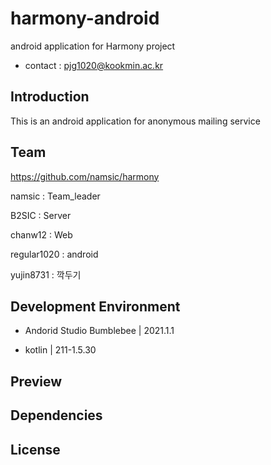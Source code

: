# harmony-android
android application for Harmony project

+ contact : pjg1020@kookmin.ac.kr

## Introduction

This is an android application for anonymous mailing service

## Team

https://github.com/namsic/harmony

namsic : Team_leader

B2SIC : Server

chanw12 : Web

regular1020 : android

yujin8731 : 깍두기

## Development Environment

+ Andorid Studio Bumblebee | 2021.1.1

+ kotlin | 211-1.5.30

## Preview

## Dependencies 

## License
